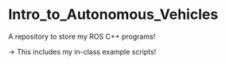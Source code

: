 # Intro_to_Autonomous_Vehicles
A repository to store my ROS C++ programs!

-> This includes my in-class example scripts!
